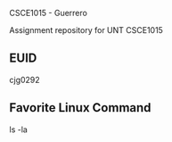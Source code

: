 CSCE1015 - Guerrero

Assignment repository for UNT CSCE1015

## EUID
cjg0292

## Favorite Linux Command
ls -la

